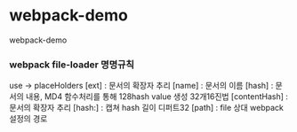 # webpack-demo
webpack-demo





### webpack file-loader 명명규칙
use -> placeHolders 
[ext] : 문서의 확장자 추리
[name] : 문서의 이름
[hash] : 문서의 내용, MD4 함수처리를 통해 128hash value 생성 32개16진법
[contentHash] : 문서의 확장자 추리
[hash:<length>] : 캡쳐 hash 길이 디퍼트32
[path] : file 상대 webpack 설정의 경로